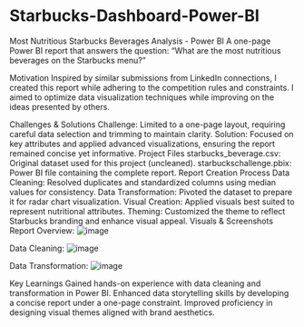 # Starbucks-Dashboard-Power-BI

Most Nutritious Starbucks Beverages Analysis - Power BI
A one-page Power BI report that answers the question: “What are the most nutritious beverages on the Starbucks menu?”


Motivation
Inspired by similar submissions from LinkedIn connections, I created this report while adhering to the competition rules and constraints. I aimed to optimize data visualization techniques while improving on the ideas presented by others.


Challenges & Solutions
Challenge: Limited to a one-page layout, requiring careful data selection and trimming to maintain clarity.
Solution: Focused on key attributes and applied advanced visualizations, ensuring the report remained concise yet informative.
Project Files
starbucks_beverage.csv: Original dataset used for this project (uncleaned).
starbuckschallenge.pbix: Power BI file containing the complete report.
Report Creation Process
Data Cleaning: Resolved duplicates and standardized columns using median values for consistency.
Data Transformation: Pivoted the dataset to prepare it for radar chart visualization.
Visual Creation: Applied visuals best suited to represent nutritional attributes.
Theming: Customized the theme to reflect Starbucks branding and enhance visual appeal.
Visuals & Screenshots
Report Overview:
![image](https://github.com/user-attachments/assets/14a17b2e-49b0-4e56-a2e9-97c437471141)


Data Cleaning:
![image](https://github.com/user-attachments/assets/8440c022-b8e7-46a0-945e-f313f097851b)


Data Transformation:
![image](https://github.com/user-attachments/assets/8d8ac7b4-eec4-4236-a5b9-d86ffad889ea)


Key Learnings
Gained hands-on experience with data cleaning and transformation in Power BI.
Enhanced data storytelling skills by developing a concise report under a one-page constraint.
Improved proficiency in designing visual themes aligned with brand aesthetics.
